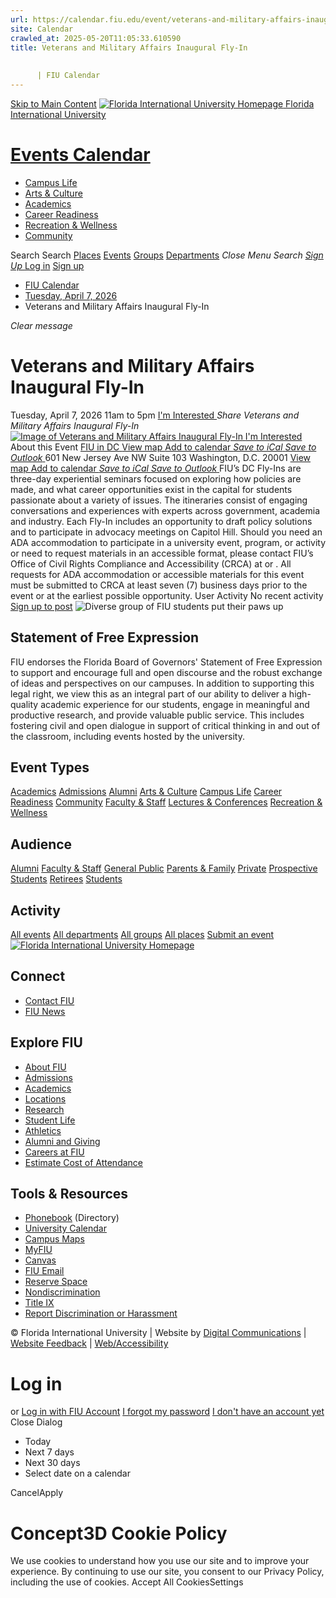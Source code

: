 ```yaml
---
url: https://calendar.fiu.edu/event/veterans-and-military-affairs-inaugural-fly-in
site: Calendar
crawled_at: 2025-05-20T11:05:33.610590
title: Veterans and Military Affairs Inaugural Fly-In
    
    
      | FIU Calendar
---
```


[Skip to Main Content](https://calendar.fiu.edu/event/veterans-and-military-affairs-inaugural-fly-in#main-content)
[![Florida International University Homepage](https://digicdn.fiu.edu/core/_assets/images/logo-top.png) Florida International University](https://www.fiu.edu)
# [Events Calendar ](https://calendar.fiu.edu/)
  * [Campus Life](https://calendar.fiu.edu/calendar?event_types%5B%5D=127595)
  * [Arts & Culture](https://calendar.fiu.edu/calendar?event_types%5B%5D=127590)
  * [Academics](https://calendar.fiu.edu/calendar?event_types%5B%5D=127582)
  * [Career Readiness](https://calendar.fiu.edu/calendar?event_types%5B%5D=127584)
  * [Recreation & Wellness](https://calendar.fiu.edu/calendar?event_types%5B%5D=127603)
  * [Community](https://calendar.fiu.edu/calendar?event_types%5B%5D=127601)


Search Search
[Places](https://calendar.fiu.edu/search/places) [Events](https://calendar.fiu.edu/calendar) [Groups](https://calendar.fiu.edu/search/groups) [Departments](https://calendar.fiu.edu/search/departments)
_Close Menu_
_Search_ [ _Sign Up_ ](https://calendar.fiu.edu/signup)
[Log in](https://calendar.fiu.edu/auth/shib_login?previous_url=https%3A%2F%2Fcalendar.fiu.edu%2Fevent%2Fveterans-and-military-affairs-inaugural-fly-in) [Sign up](https://calendar.fiu.edu/signup)
  * [FIU Calendar](https://calendar.fiu.edu/)
  * [Tuesday, April 7, 2026](https://calendar.fiu.edu/calendar/day/2026/4/7)
  * Veterans and Military Affairs Inaugural Fly-In


_Clear message_
# Veterans and Military Affairs Inaugural Fly-In
Tuesday, April 7, 2026 11am to 5pm 
[ I'm Interested ](https://calendar.fiu.edu/event/49340494567265/confirm?return=https%3A%2F%2Fcalendar.fiu.edu%2Fevent%2Fveterans-and-military-affairs-inaugural-fly-in)
_Share Veterans and Military Affairs Inaugural Fly-In_
[ ![Image of Veterans and Military Affairs Inaugural Fly-In](https://localist-images.azureedge.net/photos/49340496496243/card/94d7d0b8c57ee604ce37563c2737488a7d51d472.jpg) ](https://calendar.fiu.edu/photo/49340496496243)
[ I'm Interested ](https://calendar.fiu.edu/event/49340494567265/confirm?return=https%3A%2F%2Fcalendar.fiu.edu%2Fevent%2Fveterans-and-military-affairs-inaugural-fly-in)
About this Event
[ FIU in DC ](https://calendar.fiu.edu/fiu_in_dc_328) [View map ](https://calendar.fiu.edu/event/veterans-and-military-affairs-inaugural-fly-in#about_map)
[Add to calendar ](https://calendar.fiu.edu/event/veterans-and-military-affairs-inaugural-fly-in)
[ _Save to iCal_ ](https://calendar.fiu.edu/event/veterans-and-military-affairs-inaugural-fly-in.ics "Save to iCal") [ _Save to Outlook_ ](https://calendar.fiu.edu/event/veterans-and-military-affairs-inaugural-fly-in.ics "Save to Outlook")
601 New Jersey Ave NW Suite 103 Washington, D.C. 20001 
[View map ](https://calendar.fiu.edu/event/veterans-and-military-affairs-inaugural-fly-in#about_map)
[Add to calendar ](https://calendar.fiu.edu/event/veterans-and-military-affairs-inaugural-fly-in)
[ _Save to iCal_ ](https://calendar.fiu.edu/event/veterans-and-military-affairs-inaugural-fly-in.ics "Save to iCal") [ _Save to Outlook_ ](https://calendar.fiu.edu/event/veterans-and-military-affairs-inaugural-fly-in.ics "Save to Outlook")
FIU’s DC Fly-Ins are three-day experiential seminars focused on exploring how policies are made, and what career opportunities exist in the capital for students passionate about a variety of issues. The itineraries consist of engaging conversations and experiences with experts across government, academia and industry. Each Fly-In includes an opportunity to draft policy solutions and to participate in advocacy meetings on Capitol Hill.
Should you need an ADA accommodation to participate in a university event, program, or activity or need to request materials in an accessible format, please contact FIU’s Office of Civil Rights Compliance and Accessibility (CRCA) at or . All requests for ADA accommodation or accessible materials for this event must be submitted to CRCA at least seven (7) business days prior to the event or at the earliest possible opportunity. 
User Activity
No recent activity
[Sign up to post](https://calendar.fiu.edu/auth/shib_login?previous_url=https%3A%2F%2Fcalendar.fiu.edu%2Fevent%2Fveterans-and-military-affairs-inaugural-fly-in)
![Diverse group of FIU students put their paws up](https://www.fiu.edu/_assets/images/thumbnail-students-paw.jpg)
## Statement of Free Expression
FIU endorses the Florida Board of Governors' Statement of Free Expression to support and encourage full and open discourse and the robust exchange of ideas and perspectives on our campuses. In addition to supporting this legal right, we view this as an integral part of our ability to deliver a high-quality academic experience for our students, engage in meaningful and productive research, and provide valuable public service. This includes fostering civil and open dialogue in support of critical thinking in and out of the classroom, including events hosted by the university.
## Event Types
[Academics](https://calendar.fiu.edu/calendar?event_types%5B%5D=127582)
[Admissions](https://calendar.fiu.edu/calendar?event_types%5B%5D=127583)
[Alumni](https://calendar.fiu.edu/calendar?event_types%5B%5D=127589)
[Arts & Culture](https://calendar.fiu.edu/calendar?event_types%5B%5D=127590)
[Campus Life](https://calendar.fiu.edu/calendar?event_types%5B%5D=127595)
[Career Readiness](https://calendar.fiu.edu/calendar?event_types%5B%5D=127584)
[Community](https://calendar.fiu.edu/calendar?event_types%5B%5D=127601)
[Faculty & Staff](https://calendar.fiu.edu/calendar?event_types%5B%5D=127602)
[Lectures & Conferences](https://calendar.fiu.edu/calendar?event_types%5B%5D=127587)
[Recreation & Wellness](https://calendar.fiu.edu/calendar?event_types%5B%5D=127603)
## Audience
[Alumni](https://calendar.fiu.edu/calendar?event_types%5B%5D=121721)
[Faculty & Staff](https://calendar.fiu.edu/calendar?event_types%5B%5D=121720)
[General Public](https://calendar.fiu.edu/calendar?event_types%5B%5D=121722)
[Parents & Family](https://calendar.fiu.edu/calendar?event_types%5B%5D=36918157286658)
[Private](https://calendar.fiu.edu/calendar?event_types%5B%5D=129753)
[Prospective Students](https://calendar.fiu.edu/calendar?event_types%5B%5D=121723)
[Retirees](https://calendar.fiu.edu/calendar?event_types%5B%5D=37290279036119)
[Students](https://calendar.fiu.edu/calendar?event_types%5B%5D=121719)
## Activity
[All events](https://calendar.fiu.edu/search?what=events)
[All departments](https://calendar.fiu.edu/search/departments)
[All groups](https://calendar.fiu.edu/search?what=groups)
[All places](https://calendar.fiu.edu/search?what=places)
[Submit an event](https://calendar.fiu.edu/admin/events/new/basic-information)
[ ![Florida International University Homepage](https://digicdn.fiu.edu/core/_assets/images/footer-logo.svg) ](https://www.fiu.edu/)
## Connect
  * [Contact FIU](https://www.fiu.edu/about/contact-us/index.html)
  * [FIU News](https://news.fiu.edu/)


## Explore FIU
  * [About FIU](https://www.fiu.edu/about/index.html)
  * [Admissions](https://www.fiu.edu/admissions/index.html)
  * [Academics](https://www.fiu.edu/academics/index.html)
  * [Locations](https://www.fiu.edu/locations/index.html)
  * [Research](https://www.fiu.edu/research/index.html)
  * [Student Life](https://www.fiu.edu/student-life/index.html)
  * [Athletics](https://www.fiu.edu/athletics/index.html)
  * [Alumni and Giving](https://www.fiu.edu/alumni-and-giving/index.html)
  * [Careers at FIU](https://hr.fiu.edu/careers/)
  * [Estimate Cost of Attendance](https://onestop.fiu.edu/finances/estimate-your-costs/)


## Tools & Resources
  * [Phonebook](https://phonebook.fiu.edu) (Directory)
  * [University Calendar](https://calendar.fiu.edu/)
  * [Campus Maps](https://campusmaps.fiu.edu/)
  * [MyFIU](https://my.fiu.edu/)
  * [Canvas](https://canvas.fiu.edu)
  * [FIU Email](http://mail.fiu.edu/)
  * [Reserve Space](https://reservespace.fiu.edu/make-reservation/)
  * [Nondiscrimination](https://ace.fiu.edu/civil-rights-and-accessibility/harassment-and-discrimination/)
  * [Title IX](https://ace.fiu.edu/title-ix/)
  * [Report Discrimination or Harassment](https://report.fiu.edu/)


© Florida International University  | Website by [Digital Communications](https://stratcomm.fiu.edu/digital-print/websites/) | [Website Feedback](https://webforms.fiu.edu/view.php?id=370774&element_5=https://calendar.fiu.edu/https://calendar.fiu.edu/) | [Web/Accessibility](https://accessibility.fiu.edu/)
# Log in
or
[Log in with FIU Account](https://calendar.fiu.edu/auth/shib_login?previous_url=https%3A%2F%2Fcalendar.fiu.edu%2Fevent%2Fveterans-and-military-affairs-inaugural-fly-in)
[I forgot my password](https://calendar.fiu.edu/auth/forgot) [I don't have an account yet](https://calendar.fiu.edu/signup)
Close Dialog
  * Today
  * Next 7 days
  * Next 30 days
  * Select date on a calendar


CancelApply
# Concept3D Cookie Policy
We use cookies to understand how you use our site and to improve your experience. By continuing to use our site, you consent to our Privacy Policy, including the use of cookies. 
Accept All CookiesSettings
